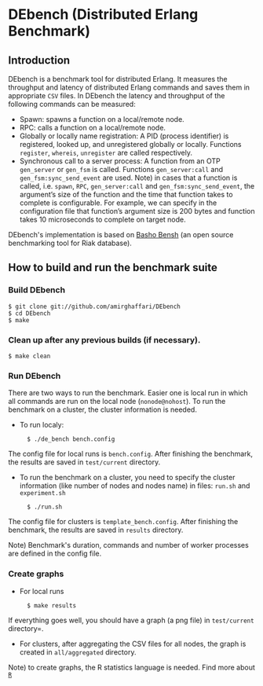 DEbench (Distributed Erlang Benchmark)
======================================

Introduction
------------

DEbench is a benchmark tool for distributed Erlang. It measures the throughput and latency of distributed Erlang commands and saves them in appropriate `CSV` files. In DEbench the latency and throughput of the following commands can be measured:
* Spawn: spawns a function on a local/remote node.
* RPC: calls a function on a local/remote node.
* Globally or locally name registration: A PID (process identifier) is registered, looked up, and unregistered globally or locally. Functions `register`, `whereis`, `unregister` are called respectively.
* Synchronous call to a server process: A function from an OTP `gen_server` or `gen_fsm` is called. Functions `gen_server:call` and `gen_fsm:sync_send_event` are used.
Note) in cases that a function is called, i.e. `spawn`, `RPC`, `gen_server:call` and `gen_fsm:sync_send_event`, the argument’s size of the function and the time that function takes to complete is configurable. For example, we can specify in the configuration file that function’s argument size is 200 bytes and function takes 10 microseconds to complete on target node.

DEbench's implementation is based on [Basho Bensh](https://github.com/basho/basho_bench) (an open source benchmarking tool for Riak database).

How to build and run the benchmark suite 
----------------------------------------


### Build DEbench

	$ git clone git://github.com/amirghaffari/DEbench
	$ cd DEbench
	$ make

### Clean up after any previous builds (if necessary).

	$ make clean

### Run DEbench

There are two ways to run the benchmark. Easier one is local run in which all commands are run on the local node (`nonode@nohost`). To run the benchmark on a cluster, the cluster information is needed.

* To run localy:

		$ ./de_bench bench.config

The config file for local runs is `bench.config`. After finishing the benchmark, the results are saved in `test/current` directory.

* To run the benchmark on a cluster, you need to specify the cluster information (like number of nodes and nodes name) in files: `run.sh` and `experiment.sh`

		$ ./run.sh

The config file for clusters is `template_bench.config`. After finishing the benchmark, the results are saved in `results` directory.

Note) Benchmark's duration, commands and number of worker processes are defined in the config file.


### Create graphs

* For local runs

		$ make results

If everything goes well, you should have a graph (a png file) in `test/current` directory=. 

* For clusters, after aggregating the CSV files for all nodes, the graph is created in `all/aggregated` directory.

Note) to create graphs, the R statistics language is needed. Find more about [`R`](http://www.r-project.org/)
